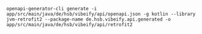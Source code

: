 ``openapi-generator-cli generate -i app/src/main/java/de/hsb/vibeify/api/openapi.json -g kotlin --library jvm-retrofit2 --package-name de.hsb.vibeify.api.generated -o app/src/main/java/de/hsb/vibeify/api/retrofit2``